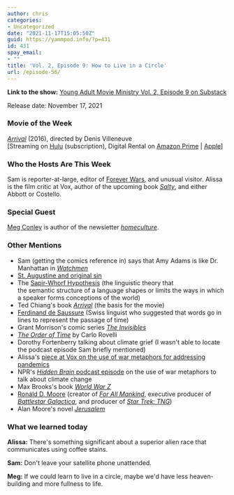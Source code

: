```yaml
---
author: chris
categories:
- Uncategorized
date: "2021-11-17T15:05:50Z"
guid: https://yammpod.info/?p=431
id: 431
spay_email:
- ""
title: 'Vol. 2, Episode 9: How to Live in a Circle'
url: /episode-56/
---
```

**Link to the show:** [Young Adult Movie Ministry Vol. 2, Episode 9 on Substack](https://yammpod.substack.com/p/vol-2-episode-9-how-to-live-in-a) 

Release date: November 17, 2021

### Movie of the Week

_[Arrival](https://www.imdb.com/title/tt2543164/)_ (2016), directed by Denis Villeneuve  
[Streaming on [Hulu](https://www.hulu.com/movie/arrival-6ec67b11-b282-4383-85ac-38c4731b40e4) (subscription), Digital Rental on [Amazon Prime](https://www.amazon.com/Arrival-Amy-Adams/dp/B01M2C4NP8) | [Apple](https://itunes.apple.com/us/movie/arrival/id1166395905)]

### Who the Hosts Are This Week

Sam is reporter-at-large, editor of [Forever Wars](https://foreverwars.substack.com/), and unusual visitor. Alissa is the film critic at Vox, author of the upcoming book _[Salty](https://www.broadleafbooks.com/store/product/9781506473550/Salty)_, and either Abbott or Costello. 

### Special Guest

[Meg Conley](https://twitter.com/_megconley) is author of the newsletter _[homeculture](https://www.megconley.com/)_.

### Other Mentions

  * Sam (getting the comics reference in) says that Amy Adams is like Dr. Manhattan in _[Watchmen](https://bookshop.org/a/20775/9781779501127)_
  * [St. Augustine and original sin](https://www.utne.com/mind-and-body/st-augustine-and-original-sin-ze0z1505zken/)
  * The [Sapir-Whorf Hypothesis](https://www.thoughtco.com/sapir-whorf-hypothesis-1691924) (the linguistic theory that the semantic structure of a language shapes or limits the ways in which a speaker forms conceptions of the world)
  * Ted Chiang's book _[Arrival](https://www.amazon.com/Arrival-Film-tie-Ted-Chiang/dp/1509835903/)_ (the basis for the movie)
  * [Ferdinand de Saussure](https://en.wikipedia.org/wiki/Ferdinand_de_Saussure) (Swiss linguist who suggested that words go in lines to represent the passage of time)
  * Grant Morrison's comic series _[The Invisibles](https://en.wikipedia.org/wiki/The_Invisibles)_
  * _[The Order of Time](https://bookshop.org/a/20775/9780735216112)_ by Carlo Rovelli
  * Dorothy Fortenberry talking about climate grief (I wasn't able to locate the podcast episode Sam briefly mentioned)
  * Alissa's [piece at Vox on the use of war metaphors for addressing pandemics](https://www.vox.com/culture/2020/4/15/21193679/coronavirus-pandemic-war-metaphor-ecology-microbiome)
  * NPR's [_Hidden Brain_ podcast episode](https://hiddenbrain.org/podcast/we-broke-the-planet-now-what/) on the use of war metaphors to talk about climate change
  * Max Brooks's book _[World War Z](https://bookshop.org/a/20775/9780307346612)_
  * [Ronald D. Moore](https://en.wikipedia.org/wiki/Ronald_D._Moore) (creator of _[For All Mankind](https://www.imdb.com/title/tt7772588/)_, executive producer of _[Battlestar Galactica](https://www.imdb.com/title/tt0407362)_, and producer of _[Star Trek: TNG](https://www.imdb.com/title/tt0092455/)_)
  * Alan Moore's novel _[Jerusalem](https://bookshop.org/a/20775/9781631494727)_

### What we learned today

**Alissa:** There's something significant about a superior alien race that communicates using coffee stains. 

**Sam:** Don't leave your satellite phone unattended.  
  
**Meg:** If we could learn to live in a circle, maybe we'd have less heaven-building and more fullness to life.